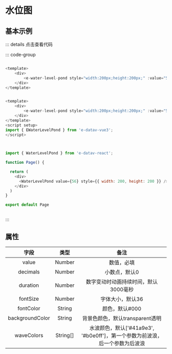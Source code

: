 <!--
 * @Autor: costa
 * @Date: 2023-08-01 13:49:37
 * @LastEditors: costa
 * @LastEditTime: 2023-08-02 14:32:09
 * @Description: 
 * @Copyright: © 2023 by costa. All rights reserved.
-->
# 水位图

<script setup>
import WaterLevelPond from './components/WaterLevelPond.vue';

</script>

## 基本示例

<water-level-pond />

::: details 点击查看代码

::: code-group
```js [vue2]

<template>
    <div>
        <e-water-level-pond style="width:200px;height:200px;" :value="56" />
    </div>
</template>

```
    
```js [vue3]

<template>
    <div>
        <e-water-level-pond style="width:200px;height:200px;" :value="56" />
    </div>
</template>
<script setup>
import { EWaterLevelPond } from 'e-datav-vue3';
</script>
    
```
    
```js [react]

import { WaterLevelPond } from 'e-datav-react';

function Page() {

  return (
    <div>
      <WaterLevelPond value={56} style={{ width: 200, height: 200 }} />
    </div>
  )
}

export default Page
    
```

:::

## 属性
| 字段        |      类型      |  备注 |
| :--------: | :-----------: | :-------: |
| value|Number|数值，必填 |
| decimals|Number|小数点，默认0 |
| duration|Number|数字变动时动画持续时间，默认3000毫秒 |
| fontSize|Number|字体大小，默认36 |
| fontColor|String|颜色，默认#000 |
| backgroundColor|String|背景色颜色，默认transparent透明 |
| waveColors|String[]|水波颜色，默认['#41a9e3', '#b0e0ff']，第一个参数为前波浪，后一个参数为后波浪 |